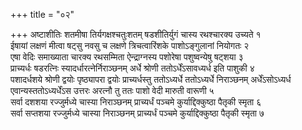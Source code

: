 +++
title = "०२"

+++
अष्टाशीतिः शतमीषा
तिर्यगक्षश्चतुःशतम् षडशीतिर्युगं चास्य
रथश्चारक्य उच्यते १   
ईषायां लक्षणं मीत्वा षट्सु नवसु च लक्षणे
त्रिचत्वारिंशके पाशोऽङ्गुलानां नियोगतः २   
एषा वेदिः
समाख्याता चारक्य रथसम्मिता ऐन्द्राग्नस्य पशोरेषा पशुष्वन्येषु
षट्शया ३   
प्राच्यर्धः षडरत्निः स्यादर्धारत्नेर्निराञ्छनम् अर्धे श्रोणी
ततोऽर्धेंऽसावध्यर्ध इति पाशुकी ४   
पशादर्धशये श्रोणी द्वयोः
पृष्ठ्यापरा द्वयोः प्राच्यर्धस्तु ततोऽध्यर्धे
ततोऽध्यर्धे निराञ्छनम् अर्धेंऽसोऽध्यर्ध
एवान्यस्ततोऽध्यर्धेंऽस उत्तरः अरत्नौ तु
ततः पाशो वेदी मारुती वारूणी ५   
सर्वा दशशया रज्जुर्मध्ये चास्या
निराञ्छनम् प्राच्यर्धं पञ्चमे कुर्याद्दिक्कुष्ठा पैतृकी स्मृता
६   
सर्वा सप्तशया रज्जुर्मध्ये चास्या निराञ्छनम् प्राच्यर्धं पञ्चमे
कुर्याद्दिक्कुष्ठा पैतृकी स्मृता ७   
